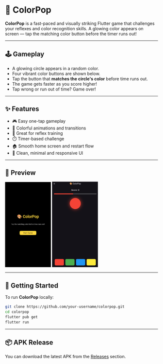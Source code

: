 # 🎨 ColorPop

**ColorPop** is a fast-paced and visually striking Flutter game that challenges your reflexes and color recognition skills. A glowing color appears on screen — tap the matching color button before the timer runs out!

---

## 🕹️ Gameplay

- A glowing circle appears in a random color.
- Four vibrant color buttons are shown below.
- Tap the button that **matches the circle's color** before time runs out.
- The game gets faster as you score higher!
- Tap wrong or run out of time? Game over!

---

## ✨ Features

- 🎮 Easy one-tap gameplay
- 🌈 Colorful animations and transitions
- 🧠 Great for reflex training
- ⏱️ Timer-based challenge
- 🏠 Smooth home screen and restart flow
- 📱 Clean, minimal and responsive UI

---

## 📸 Preview

<p float="left">
  <img src="assets/1.png" width="30%" />
  <img src="assets/2.png" width="30%" />
</p>

---

## 🚀 Getting Started

To run **ColorPop** locally:

```bash
git clone https://github.com/your-username/colorpop.git
cd colorpop
flutter pub get
flutter run
```
---
## 📦 APK Release

You can download the latest APK from the [Releases](https://github.com/saif-pain/ColorPop/releases) section.
